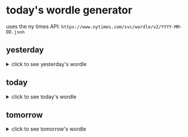 # today's wordle generator

uses the ny times API: `https://www.nytimes.com/svc/wordle/v2/YYYY-MM-DD.json`

## yesterday

<details>
    <summary>click to see yesterday's wordle</summary>

    spoon

</details>

## today

<details>
    <summary>click to see today's wordle</summary>

    shout

</details>

## tomorrow

<details>
    <summary>click to see tomorrow's wordle</summary>

    goofy

</details>
